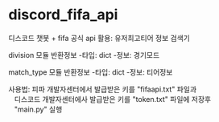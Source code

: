# discord_fifa_api
디스코드 챗봇 + fifa 공식 api 활용: 유저최고티어 정보 검색기

division 모듈 반환정보
-타입: dict
-정보: 경기모드

match_type 모듈 반환정보
-타입: dict
-정보: 티어정보

사용법: 피파 개발자센터에서 발급받은 키를 "fifaapi.txt" 파일과
      </br>&nbsp;&nbsp;&nbsp;디스코드 개발자센터에사 발급받은 키를 "token.txt" 파일에 저장후 
      </br>&nbsp;&nbsp;&nbsp;"main.py" 실행
